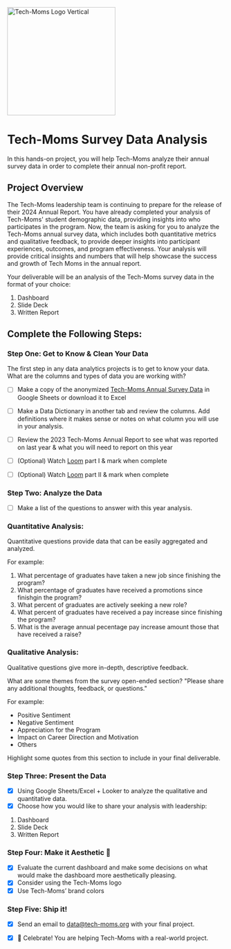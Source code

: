 <img width="250" alt="Tech-Moms Logo Vertical" src="https://github.com/user-attachments/assets/b98d7ed8-150c-4a2a-9102-c4cfa4e91d01">

# Tech-Moms Survey Data Analysis

In this hands-on project, you will help Tech-Moms analyze their annual survey data in order to complete their annual non-profit report.

## Project Overview

The Tech-Moms leadership team is continuing to prepare for the release of their 2024 Annual Report. You have already completed your analysis of Tech-Moms' student demographic data, providing insights into who participates in the program. Now, the team is asking for you to analyze the Tech-Moms annual survey data, which includes both quantitative metrics and qualitative feedback, to provide deeper insights into participant experiences, outcomes, and program effectiveness. Your analysis will provide critical insights and numbers that will help showcase the success and growth of Tech Moms in the annual report. 

Your deliverable will be an analysis of the Tech-Moms survey data in the format of your choice: 
1. Dashboard
2. Slide Deck
3. Written Report

## Complete the Following Steps:

### Step One: Get to Know & Clean Your Data

The first step in any data analytics projects is to get to know your data. What are the columns and types of data you are working with? 

- [ ] Make a copy of the anonymized [Tech-Moms Annual Survey Data](https://docs.google.com/spreadsheets/d/1Rf9-nhBHtUWr0t4c0paNZaaJhFpDMU8lAIbeBR_uk0Q/edit?usp=sharing) in Google Sheets or download it to Excel
- [ ] Make a Data Dictionary in another tab and review the columns. Add definitions where it makes sense or notes on what column you will use in your analysis.
- [ ] Review the 2023 Tech-Moms Annual Report to see what was reported on last year & what you will need to report on this year 

- [ ] (Optional) Watch [Loom](https://www.loom.com/share/4038b5ef09a74bcba1d05de09aa8f0b7) part I & mark when complete
- [ ] (Optional) Watch [Loom](https://www.loom.com/share/61d0bf36e3f8495dbb9db7cdfd1cc41d?sid=42dc15f2-6390-4eb5-b74f-7d8e909d40f4) part II & mark when complete

### Step Two: Analyze the Data 

- [ ] Make a list of the questions to answer with this year analysis. 

### Quantitative Analysis: 

Quantitative questions provide data that can be easily aggregated and analyzed.

For example: 

1. What percentage of graduates have taken a new job since finishing the program?
2. What percentage of graduates have received a promotions since finishgin the program?
3. What percent of graduates are actively seeking a new role?
4. What percent of graduates have received a pay increase since finishing the program?
5. What is the average annual pecentage pay increase amount those that have received a raise?

### Qualitative Analysis: 

Qualitative questions give more in-depth, descriptive feedback.

What are some themes from the survey open-ended section? "Please share any additional thoughts, feedback, or questions."

For example: 
- Positive Sentiment
- Negative Sentiment
- Appreciation for the Program
- Impact on Career Direction and Motivation
- Others 

Highlight some quotes from this section to include in your final deliverable. 

### Step Three: Present the Data 

- [x] Using Google Sheets/Excel + Looker to analyze the qualitative and quantitative data.
- [x] Choose how you would like to share your analysis with leadership:
1. Dashboard
2. Slide Deck
3. Written Report

### Step Four: Make it Aesthetic 💅

- [x] Evaluate the current dashboard and make some decisions on what would make the dashboard more aesthetically pleasing.
- [x] Consider using the Tech-Moms logo 
- [x] Use Tech-Moms’ brand colors

### Step Five: Ship it! 

- [x] Send an email to data@tech-moms.org with your final project.
- [x] 🎉 Celebrate! You are helping Tech-Moms with a real-world project. 



